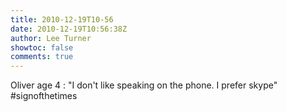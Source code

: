 ```yaml
---
title: 2010-12-19T10-56
date: 2010-12-19T10:56:38Z
author: Lee Turner
showtoc: false
comments: true
---
```


Oliver age 4 : "I don't like speaking on the phone. I prefer skype" #signofthetimes

